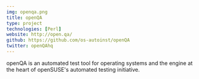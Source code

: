 ```yaml
---
img: openqa.png
title: openQA
type: project
technologies: [Perl]
website: http://open.qa/
github: https://github.com/os-autoinst/openQA
twitter: openQAhq
---
```


openQA is an automated test tool for operating systems and the engine at the heart of openSUSE's automated testing initiative.
